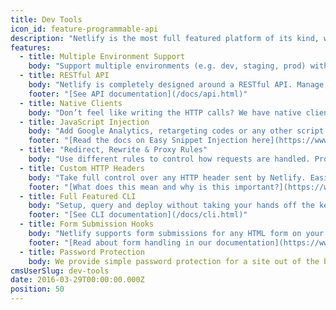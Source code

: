 ```yaml
---
title: Dev Tools
icon_id: feature-programmable-api
description: "Netlify is the most full featured platform of its kind, with tons of dev tools to make life easier for the professional coder."
features:
  - title: Multiple Environment Support
    body: "Support multiple environments (e.g. dev, staging, prod) with a simple argument. Each environment can track a git branch, providing isolated environments for experimentation."
  - title: RESTful API
    body: "Netlify is completely designed around a RESTful API. Manage, query and deploy a site all using simple HTTP calls."
    footer: "[See API documentation](/docs/api.html)"
  - title: Native Clients
    body: "Don’t feel like writing the HTTP calls? We have native clients in [Javascript](https://github.com/netlify/node-client), [Go](https://github.com/netlify/netlify-go) and [Ruby](https://github.com/netlify/ruby-client)."
  - title: JavaScript Injection
    body: "Add Google Analytics, retargeting codes or any other script you want straight from the web UI."
    footer: "[Read the docs on Easy Snippet Injection here](https://www.netlify.com/docs/inject-analytics-snippets)"
  - title: "Redirect, Rewrite & Proxy Rules"
    body: "Use different rules to control how requests are handled. Proxy part of your traffic to your own backend, redirect old pages, or rewrite a page entirely. Or do them all."
  - title: Custom HTTP Headers
    body: "Take full control over any HTTP header sent by Netlify. Easily add CORS or Content Security Headers to your site."
    footer: "[What does this mean and why is this important?](https://www.netlify.com/docs/headers-and-basic-auth)"
  - title: Full Featured CLI
    body: "Setup, query and deploy without taking your hands off the keyboard. The CLI is a very powerful way to do everything from launching a new site to rolling back a deploy."
    footer: "[See CLI documentation](/docs/cli.html)"
  - title: Form Submission Hooks
    body: "Netlify supports form submissions for any HTML form on your site and triggers email, slack notifications or webhooks."
    footer: "[Read about form handling in our documentation](https://www.netlify.com/docs/form-handling)"
  - title: Password Protection
    body: We provide simple password protection for a site out of the box. That means that you can launch a site and have coarse grained access with a click or a few keystrokes.
cmsUserSlug: dev-tools
date: 2016-03-29T00:00:00.000Z
position: 50
---
```

